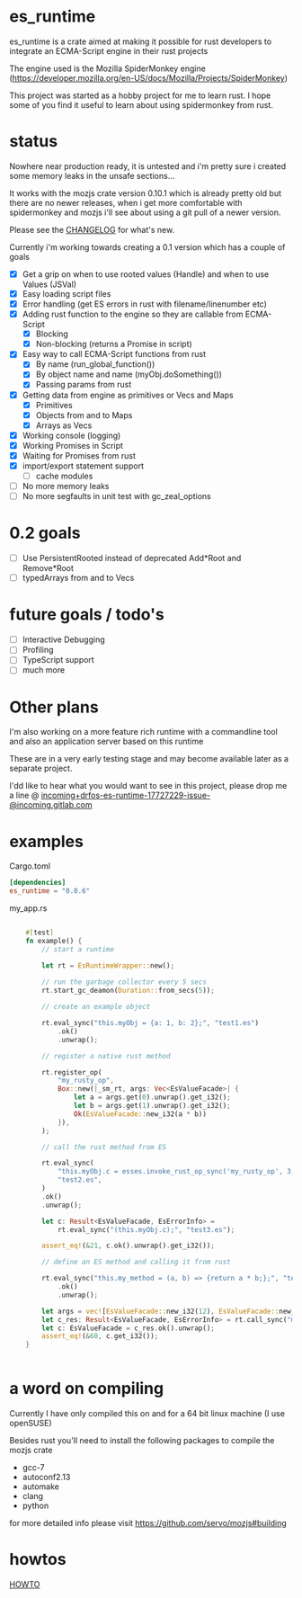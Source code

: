 # es_runtime

es_runtime is a crate aimed at making it possible for rust developers to integrate an ECMA-Script engine in their rust projects

The engine used is the Mozilla SpiderMonkey engine (https://developer.mozilla.org/en-US/docs/Mozilla/Projects/SpiderMonkey)

This project was started as a hobby project for me to learn rust. I hope some of you find it useful to learn about using spidermonkey from rust.

# status

Nowhere near production ready, it is untested and i'm pretty sure i created some memory leaks in the unsafe sections...

It works with the mozjs crate version 0.10.1 which is already pretty old but there are no newer releases, when i get more comfortable with spidermonkey and mozjs i'll see about using a git pull of a newer version.

Please see the [CHANGELOG](CHANGELOG.md) for what's new.

Currently i'm working towards creating a 0.1 version which has a couple of goals

* [x] Get a grip on when to use rooted values (Handle) and when to use Values (JSVal) 
* [x] Easy loading script files
* [x] Error handling (get ES errors in rust with filename/linenumber etc)
* [x] Adding rust function to the engine so they are callable from ECMA-Script
  * [x] Blocking
  * [x] Non-blocking (returns a Promise in script)
* [x] Easy way to call ECMA-Script functions from rust
  * [x] By name (run_global_function())
  * [x] By object name and name (myObj.doSomething())
  * [x] Passing params from rust
* [x] Getting data from engine as primitives or Vecs and Maps
  * [x] Primitives
  * [x] Objects from and to Maps
  * [x] Arrays as Vecs
* [x] Working console (logging)
* [x] Working Promises in Script
* [x] Waiting for Promises from rust
* [x] import/export statement support
  * [ ] cache modules
* [ ] No more memory leaks
* [ ] No more segfaults in unit test with gc_zeal_options

# 0.2 goals

* [ ] Use PersistentRooted instead of deprecated Add\*Root and Remove\*Root
* [ ] typedArrays from and to Vecs

# future goals / todo's

* [ ] Interactive Debugging
* [ ] Profiling
* [ ] TypeScript support
* [ ] much more

# Other plans

I'm also working on a more feature rich runtime with a commandline tool and also an application server based on this runtime

These are in a very early testing stage and may become available later as a separate project.

I'dd like to hear what you would want to see in this project, please drop me a line @ incoming+drfos-es-runtime-17727229-issue-@incoming.gitlab.com

# examples

Cargo.toml

```toml
[dependencies]
es_runtime = "0.0.6"
```

my_app.rs

```rust

    #[test]
    fn example() {
        // start a runtime

        let rt = EsRuntimeWrapper::new();
    
        // run the garbage collector every 5 secs
        rt.start_gc_deamon(Duration::from_secs(5));

        // create an example object

        rt.eval_sync("this.myObj = {a: 1, b: 2};", "test1.es")
            .ok()
            .unwrap();

        // register a native rust method

        rt.register_op(
            "my_rusty_op",
            Box::new(|_sm_rt, args: Vec<EsValueFacade>| {
                let a = args.get(0).unwrap().get_i32();
                let b = args.get(1).unwrap().get_i32();
                Ok(EsValueFacade::new_i32(a * b))
            }),
        );

        // call the rust method from ES

        rt.eval_sync(
            "this.myObj.c = esses.invoke_rust_op_sync('my_rusty_op', 3, 7);",
            "test2.es",
        )
        .ok()
        .unwrap();

        let c: Result<EsValueFacade, EsErrorInfo> =
            rt.eval_sync("(this.myObj.c);", "test3.es");

        assert_eq!(&21, c.ok().unwrap().get_i32());

        // define an ES method and calling it from rust

        rt.eval_sync("this.my_method = (a, b) => {return a * b;};", "test4.es")
            .ok()
            .unwrap();

        let args = vec![EsValueFacade::new_i32(12), EsValueFacade::new_i32(5)];
        let c_res: Result<EsValueFacade, EsErrorInfo> = rt.call_sync("my_method", args);
        let c: EsValueFacade = c_res.ok().unwrap();
        assert_eq!(&60, c.get_i32());
    }



```

# a word on compiling

Currently I have only compiled this on and for a 64 bit linux machine (I use openSUSE) 

Besides rust you'll need to install the following packages to compile the mozjs crate

* gcc-7
* autoconf2.13
* automake
* clang
* python

for more detailed info please visit https://github.com/servo/mozjs#building 

# howtos

[HOWTO](docs/HOWTO.md)
